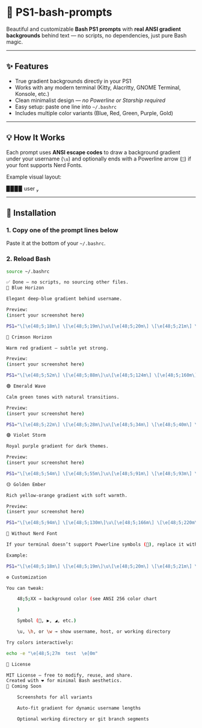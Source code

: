 

# 🎨 PS1-bash-prompts

Beautiful and customizable **Bash PS1 prompts** with **real ANSI gradient backgrounds** behind text — no scripts, no dependencies, just pure Bash magic.

---

## ✨ Features

- True gradient backgrounds directly in your PS1  
- Works with any modern terminal (Kitty, Alacritty, GNOME Terminal, Konsole, etc.)  
- Clean minimalist design — *no Powerline or Starship required*  
- Easy setup: paste one line into `~/.bashrc`  
- Includes multiple color variants (Blue, Red, Green, Purple, Gold)

---

## 💡 How It Works

Each prompt uses **ANSI escape codes** to draw a background gradient under your username (`\u`) and optionally ends with a Powerline arrow (``) if your font supports Nerd Fonts.

Example visual layout:

▉▉▉▉ user 


---

## 🧩 Installation

### 1. Copy one of the prompt lines below  
Paste it at the bottom of your `~/.bashrc`.

### 2. Reload Bash  
```bash
source ~/.bashrc

✅ Done — no scripts, no sourcing other files.
🔷 Blue Horizon

Elegant deep-blue gradient behind username.

Preview:
(insert your screenshot here)

PS1="\[\e[48;5;18m\] \[\e[48;5;19m\]\u\[\e[48;5;20m\] \[\e[48;5;21m\] \[\e[0m\]\[\e[38;5;21m\]\[\e[0m\] "

🔴 Crimson Horizon

Warm red gradient — subtle yet strong.

Preview:
(insert your screenshot here)

PS1="\[\e[48;5;52m\] \[\e[48;5;88m\]\u\[\e[48;5;124m\] \[\e[48;5;160m\] \[\e[0m\]\[\e[38;5;160m\]\[\e[0m\] "

🟢 Emerald Wave

Calm green tones with natural transitions.

Preview:
(insert your screenshot here)

PS1="\[\e[48;5;22m\] \[\e[48;5;28m\]\u\[\e[48;5;34m\] \[\e[48;5;40m\] \[\e[0m\]\[\e[38;5;40m\]\[\e[0m\] "

🟣 Violet Storm

Royal purple gradient for dark themes.

Preview:
(insert your screenshot here)

PS1="\[\e[48;5;54m\] \[\e[48;5;55m\]\u\[\e[48;5;91m\] \[\e[48;5;93m\] \[\e[0m\]\[\e[38;5;93m\]\[\e[0m\] "

🟡 Golden Ember

Rich yellow-orange gradient with soft warmth.

Preview:
(insert your screenshot here)

PS1="\[\e[48;5;94m\] \[\e[48;5;130m\]\u\[\e[48;5;166m\] \[\e[48;5;220m\] \[\e[0m\]\[\e[38;5;220m\]\[\e[0m\] "

💠 Without Nerd Font

If your terminal doesn’t support Powerline symbols (), replace it with ◢ or any Unicode shape.

Example:

PS1="\[\e[48;5;18m\] \[\e[48;5;19m\]\u\[\e[48;5;20m\] \[\e[48;5;21m\] \[\e[0m\]\[\e[38;5;21m\]◢\[\e[0m\] "

⚙️ Customization

You can tweak:

    48;5;XX → background color (see ANSI 256 color chart

    )

    Symbol (, ▶, ◢, etc.)

    \u, \h, or \w → show username, host, or working directory

Try colors interactively:

echo -e "\e[48;5;27m  test  \e[0m"

🧠 License

MIT License — free to modify, reuse, and share.
Created with ❤️ for minimal Bash aesthetics.
📸 Coming Soon

    Screenshots for all variants

    Auto-fit gradient for dynamic username lengths

    Optional working directory or git branch segments

